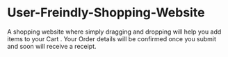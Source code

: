 # User-Freindly-Shopping-Website
A shopping website where simply dragging and dropping will help you add items to your Cart . Your Order details will be confirmed once you submit and soon will receive a receipt.
